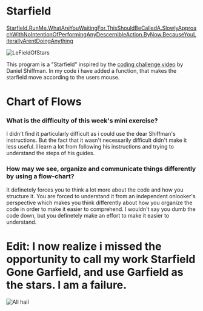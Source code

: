 # Starfield
[Starfield.RunMe.WhatAreYouWaitingFor.ThisShouldBeCalledA.SlowlyApproachWithNoIntentionOfPerformingAnyDescernibleAction.ByNow.BecauseYouLiterallyArentDoingAnything](https://cdn.rawgit.com/GustneGustav/Rasmus-er-sej-og-flot/0a6ae2f9/Mini-ex8%20-%20Starfield/index.html)

![LeFieldOfStars](https://cdn.rawgit.com/GustneGustav/Rasmus-er-sej-og-flot/943b8952/Mini-ex8%20-%20Starfield/Capture4231.PNG)

This program is a "Starfield" inspired by the [coding challenge video](https://www.youtube.com/watch?v=17WoOqgXsRM) by Daniel Shiffman.
In my code i have added a function, that makes the starfield move according to the users mouse.
# Chart of Flows

### What is the difficulty of this week's mini exercise?
I didn't find it particularly difficult as i could use the dear Shiffman's instructions. But the fact that it wasn't necessarily difficult didn't make it less useful. I learn a lot from following his instructions and trying to understand the steps of his guides.
### How may we see, organize and communicate things differently by using a flow-chart?
It definetely forces you to think a lot more about the code and how you structure it. You are forced to understand it from an independent onlooker's perspective which makes you think differently about how you organize the code in order to make it easier to comprehend. I wouldn't say you dumb the code down, but you definetely make an effort to make it easier to understand.
# Edit: I now realize i missed the opportunity to call my work Starfield Gone Garfield, and use Garfield as the stars. I am a failure.
![All hail](https://upload.wikimedia.org/wikipedia/en/thumb/b/bc/Garfield_the_Cat.svg/1280px-Garfield_the_Cat.svg.png)
